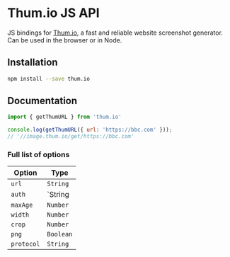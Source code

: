 # Thum.io JS API

JS bindings for [Thum.io](https://www.thum.io), a fast and reliable website screenshot generator.  Can be used in the browser or in Node.

## Installation

```bash
npm install --save thum.io
```

## Documentation

```js
import { getThumURL } from 'thum.io'

console.log(getThumURL({ url: 'https://bbc.com' }));
// '//image.thum.io/get/https://bbc.com'
```

### Full list of options

|Option|Type|
|------|----|
|`url`|`String`|
|`auth`|`String | { keyId: Number, secret: String, type: 'raw' | 'md5' | 'referer'}`|
|`maxAge`|`Number`|
|`width`|`Number`|
|`crop`|`Number`|
|`png`|`Boolean`|
|`protocol`|`String`|
